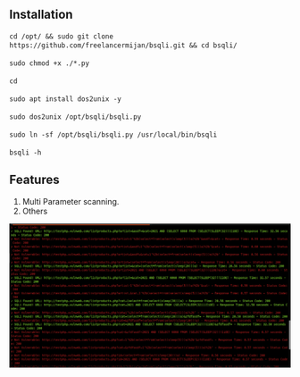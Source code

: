## Installation

```
cd /opt/ && sudo git clone https://github.com/freelancermijan/bsqli.git && cd bsqli/

sudo chmod +x ./*.py

cd

sudo apt install dos2unix -y

sudo dos2unix /opt/bsqli/bsqli.py

sudo ln -sf /opt/bsqli/bsqli.py /usr/local/bin/bsqli

bsqli -h
```
## Features

1. Multi Parameter scanning.
2. Others

![multi-parameter](multi-parameter.png)
